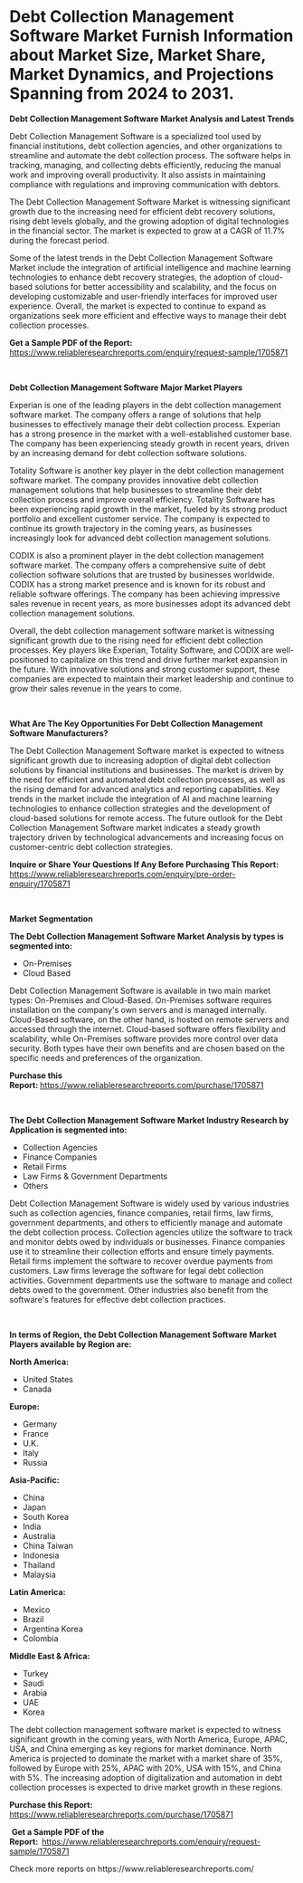 <p><h1>Debt Collection Management Software Market Furnish Information about Market Size, Market Share, Market Dynamics, and Projections Spanning from 2024 to 2031.</h1></p><p><strong>Debt Collection Management Software Market Analysis and Latest Trends</strong></p>
<p><p>Debt Collection Management Software is a specialized tool used by financial institutions, debt collection agencies, and other organizations to streamline and automate the debt collection process. The software helps in tracking, managing, and collecting debts efficiently, reducing the manual work and improving overall productivity. It also assists in maintaining compliance with regulations and improving communication with debtors.</p><p>The Debt Collection Management Software Market is witnessing significant growth due to the increasing need for efficient debt recovery solutions, rising debt levels globally, and the growing adoption of digital technologies in the financial sector. The market is expected to grow at a CAGR of 11.7% during the forecast period.</p><p>Some of the latest trends in the Debt Collection Management Software Market include the integration of artificial intelligence and machine learning technologies to enhance debt recovery strategies, the adoption of cloud-based solutions for better accessibility and scalability, and the focus on developing customizable and user-friendly interfaces for improved user experience. Overall, the market is expected to continue to expand as organizations seek more efficient and effective ways to manage their debt collection processes.</p></p>
<p><strong>Get a Sample PDF of the Report:&nbsp;</strong> <a href="https://www.reliableresearchreports.com/enquiry/request-sample/1705871">https://www.reliableresearchreports.com/enquiry/request-sample/1705871</a></p>
<p>&nbsp;</p>
<p><strong>Debt Collection Management Software Major Market Players</strong></p>
<p><p>Experian is one of the leading players in the debt collection management software market. The company offers a range of solutions that help businesses to effectively manage their debt collection process. Experian has a strong presence in the market with a well-established customer base. The company has been experiencing steady growth in recent years, driven by an increasing demand for debt collection software solutions.</p><p>Totality Software is another key player in the debt collection management software market. The company provides innovative debt collection management solutions that help businesses to streamline their debt collection process and improve overall efficiency. Totality Software has been experiencing rapid growth in the market, fueled by its strong product portfolio and excellent customer service. The company is expected to continue its growth trajectory in the coming years, as businesses increasingly look for advanced debt collection management solutions.</p><p>CODIX is also a prominent player in the debt collection management software market. The company offers a comprehensive suite of debt collection software solutions that are trusted by businesses worldwide. CODIX has a strong market presence and is known for its robust and reliable software offerings. The company has been achieving impressive sales revenue in recent years, as more businesses adopt its advanced debt collection management solutions.</p><p>Overall, the debt collection management software market is witnessing significant growth due to the rising need for efficient debt collection processes. Key players like Experian, Totality Software, and CODIX are well-positioned to capitalize on this trend and drive further market expansion in the future. With innovative solutions and strong customer support, these companies are expected to maintain their market leadership and continue to grow their sales revenue in the years to come.</p></p>
<p>&nbsp;</p>
<p><strong>What Are The Key Opportunities For Debt Collection Management Software Manufacturers?</strong></p>
<p><p>The Debt Collection Management Software market is expected to witness significant growth due to increasing adoption of digital debt collection solutions by financial institutions and businesses. The market is driven by the need for efficient and automated debt collection processes, as well as the rising demand for advanced analytics and reporting capabilities. Key trends in the market include the integration of AI and machine learning technologies to enhance collection strategies and the development of cloud-based solutions for remote access. The future outlook for the Debt Collection Management Software market indicates a steady growth trajectory driven by technological advancements and increasing focus on customer-centric debt collection strategies.</p></p>
<p><strong>Inquire or Share Your Questions If Any Before Purchasing This Report:</strong> <a href="https://www.reliableresearchreports.com/enquiry/pre-order-enquiry/1705871">https://www.reliableresearchreports.com/enquiry/pre-order-enquiry/1705871</a></p>
<p>&nbsp;</p>
<p><strong>Market Segmentation</strong></p>
<p><strong>The Debt Collection Management Software Market Analysis by types is segmented into:</strong></p>
<p><ul><li>On-Premises</li><li>Cloud Based</li></ul></p>
<p><p>Debt Collection Management Software is available in two main market types: On-Premises and Cloud-Based. On-Premises software requires installation on the company's own servers and is managed internally. Cloud-Based software, on the other hand, is hosted on remote servers and accessed through the internet. Cloud-based software offers flexibility and scalability, while On-Premises software provides more control over data security. Both types have their own benefits and are chosen based on the specific needs and preferences of the organization.</p></p>
<p><strong>Purchase this Report:&nbsp;</strong><a href="https://www.reliableresearchreports.com/purchase/1705871">https://www.reliableresearchreports.com/purchase/1705871</a></p>
<p>&nbsp;</p>
<p><strong>The Debt Collection Management Software Market Industry Research by Application is segmented into:</strong></p>
<p><ul><li>Collection Agencies</li><li>Finance Companies</li><li>Retail Firms</li><li>Law Firms & Government Departments</li><li>Others</li></ul></p>
<p><p>Debt Collection Management Software is widely used by various industries such as collection agencies, finance companies, retail firms, law firms, government departments, and others to efficiently manage and automate the debt collection process. Collection agencies utilize the software to track and monitor debts owed by individuals or businesses. Finance companies use it to streamline their collection efforts and ensure timely payments. Retail firms implement the software to recover overdue payments from customers. Law firms leverage the software for legal debt collection activities. Government departments use the software to manage and collect debts owed to the government. Other industries also benefit from the software's features for effective debt collection practices.</p></p>
<p>&nbsp;</p>
<p><strong>In terms of Region, the Debt Collection Management Software Market Players available by Region are:</strong></p>
<p>
    <p> <strong> North America: </strong>
        <ul>
            <li>United States</li>
            <li>Canada</li>
        </ul>
        </p> 
    <p> <strong> Europe: </strong>
        <ul>
            <li>Germany</li>
            <li>France</li>
            <li>U.K.</li>
            <li>Italy</li>
            <li>Russia</li>
        </ul>
        </p> 
    <p> <strong> Asia-Pacific: </strong>
        <ul>
            <li>China</li>
            <li>Japan</li>
            <li>South Korea</li>
            <li>India</li>
            <li>Australia</li>
            <li>China Taiwan</li>
            <li>Indonesia</li>
            <li>Thailand</li>
            <li>Malaysia</li>
        </ul>
        </p> 
    <p> <strong> Latin America: </strong>
        <ul>
            <li>Mexico</li>
            <li>Brazil</li>
            <li>Argentina Korea</li>
            <li>Colombia</li>
        </ul>
        </p> 
    <p> <strong> Middle East & Africa: </strong>
        <ul>
            <li>Turkey</li>
            <li>Saudi</li>
            <li>Arabia</li>
            <li>UAE</li>
            <li>Korea</li>
        </ul>
    </p>
    </p>
<p><p>The debt collection management software market is expected to witness significant growth in the coming years, with North America, Europe, APAC, USA, and China emerging as key regions for market dominance. North America is projected to dominate the market with a market share of 35%, followed by Europe with 25%, APAC with 20%, USA with 15%, and China with 5%. The increasing adoption of digitalization and automation in debt collection processes is expected to drive market growth in these regions.</p></p>
<p><strong>Purchase this Report: </strong><a href="https://www.reliableresearchreports.com/purchase/1705871">https://www.reliableresearchreports.com/purchase/1705871</a></p>
<p>&nbsp;<strong>Get a Sample PDF of the Report:&nbsp;&nbsp;</strong><a href="https://www.reliableresearchreports.com/enquiry/request-sample/1705871">https://www.reliableresearchreports.com/enquiry/request-sample/1705871</a></p>
<p><strong></strong></p>
<p>Check more reports on https://www.reliableresearchreports.com/</p>